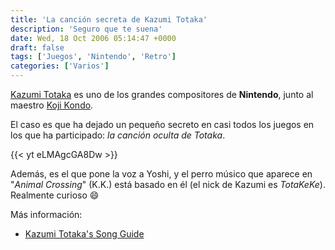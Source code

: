 ```yaml
---
title: 'La canción secreta de Kazumi Totaka'
description: 'Seguro que te suena'
date: Wed, 18 Oct 2006 05:14:47 +0000
draft: false
tags: ['Juegos', 'Nintendo', 'Retro']
categories: ['Varios']
---
```


[Kazumi Totaka](http://en.wikipedia.org/wiki/Kazumi_Totaka) es uno de los grandes compositores de **Nintendo**, junto al maestro [Koji Kondo](http://en.wikipedia.org/wiki/Koji_Kondo).

El caso es que ha dejado un pequeño secreto en casi todos los juegos en los que ha participado: _la canción oculta de Totaka_.

{{< yt eLMAgcGA8Dw >}}

Además, es el que pone la voz a Yoshi, y el perro músico que aparece en "_Animal Crossing_" (K.K.) está basado en él (el nick de Kazumi es _TotaKeKe_). Realmente curioso :smile:

Más información:

*   [Kazumi Totaka's Song Guide](http://nindb.classicgaming.gamespy.com/fran/totaka.shtml)